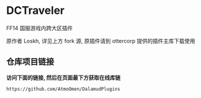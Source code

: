 # DCTraveler

FF14 国服游戏内跨大区插件

原作者 Loskh, 详见上方 fork 源, 原插件请到 ottercorp 提供的插件主库下载使用

## 仓库项目链接

**访问下面的链接, 然后在页面最下方获取在线库链**

```
https://github.com/AtmoOmen/DalamudPlugins
```
